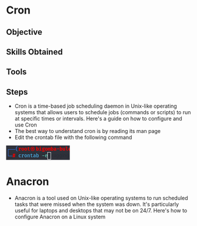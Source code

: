 # Cron
## Objective 
## Skills Obtained 
## Tools
## Steps
- Cron is a time-based job scheduling daemon in Unix-like operating systems that allows users to schedule jobs (commands or scripts) to run at specific times or intervals. Here's a guide on how to configure and use Cron
- The best way to understand cron is by reading its  man page
- Edit the crontab file with the following command
<img src="https://github.com/collinsbigomba/Cron/blob/main/images/cron.png"/>









# Anacron
-  Anacron is a tool used on Unix-like operating systems to run scheduled tasks that were missed when the system was down. It's particularly useful for laptops and desktops that may not be on 24/7. Here's how to configure Anacron on a Linux system
